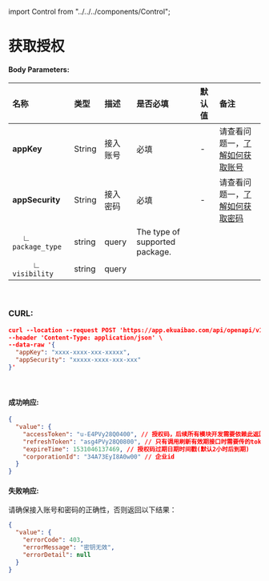 import Control from "../../../components/Control";

# 获取授权

<Control
  method="POST"
  url="/api/openapi/v1/auth/getAccessToken"
  description="获取授权"
/>

#### Body Parameters:

| 名称                         | 类型   | 描述     | 是否必填                       | 默认值 | 备注                                                 |
| :--------------------------- | :----- | :------- | :----------------------------- | :----- | :--------------------------------------------------- |
| **appKey**                   | String | 接入账号 | 必填                           | -      | 请查看问题一，[了解如何获取账号](question-answer.md) |
| **appSecurity**              | String | 接入密码 | 必填                           | -      | 请查看问题一，[了解如何获取密码](question-answer.md) |
| &emsp; ∟ `package_type`      | string | query    | The type of supported package. |
| &emsp; &emsp; ∟ `visibility` | string | query    |                                |

<br/>

### CURL:

```json
curl --location --request POST 'https://app.ekuaibao.com/api/openapi/v1/auth/getAccessToken' \
--header 'Content-Type: application/json' \
--data-raw '{
  "appKey": "xxxx-xxxx-xxx-xxxxx",
  "appSecurity": "xxxxx-xxxx-xxx-xxx"
}'
```

<br/>

#### 成功响应:

```json
{
  "value": {
    "accessToken": "u-E4PVy28Q0400", // 授权码，后续所有模块开发需要依赖此返回值
    "refreshToken": "asg4PVy28Q0800", // 只有调用刷新有效期接口时需要传的token
    "expireTime": 1531046137469, // 授权码过期日期时间戳(默认2小时后到期)
    "corporationId": "34A73EyI8A0w00" // 企业id
  }
}
```

#### 失败响应:

请确保接入账号和密码的正确性，否则返回以下结果：

```json
{
  "value": {
    "errorCode": 403,
    "errorMessage": "密钥无效",
    "errorDetail": null
  }
}
```
